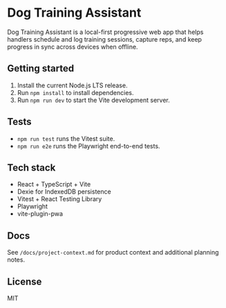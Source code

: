 # Dog Training Assistant

Dog Training Assistant is a local-first progressive web app that helps handlers schedule and log training sessions, capture reps, and keep progress in sync across devices when offline.

## Getting started

1. Install the current Node.js LTS release.
2. Run `npm install` to install dependencies.
3. Run `npm run dev` to start the Vite development server.

## Tests

- `npm run test` runs the Vitest suite.
- `npm run e2e` runs the Playwright end-to-end tests.

## Tech stack

- React + TypeScript + Vite
- Dexie for IndexedDB persistence
- Vitest + React Testing Library
- Playwright
- vite-plugin-pwa

## Docs

See `/docs/project-context.md` for product context and additional planning notes.

## License

MIT
